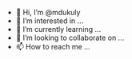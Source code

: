 - 👋 Hi, I’m @mdukuly
- 👀 I’m interested in ...
- 🌱 I’m currently learning ...
- 💞️ I’m looking to collaborate on ...
- 📫 How to reach me ...

<!---
mdukuly/mdukuly is a ✨ special ✨ repository because its `README.md` (this file) appears on your GitHub profile.
You can click the Preview link to take a look at your changes.
--->

